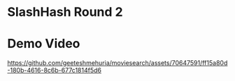# SlashHash Round 2


# Demo Video
https://github.com/geeteshmehuria/moviesearch/assets/70647591/ff15a80d-180b-4616-8c6b-677c1814f5d6